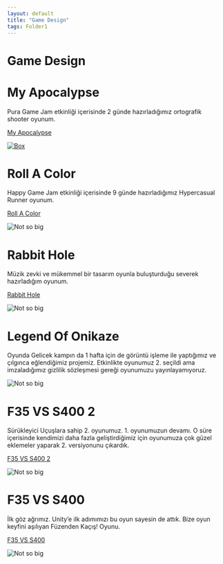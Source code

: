 ```yaml
---
layout: default
title: "Game Design"
tags: Folder1
---
```


# <a name="top"></a>Game Design

# <a name="My Apocalypse"></a>My Apocalypse

Pura Game Jam etkinliği içerisinde 2 günde hazırladığımız ortografik shooter oyunum.



<a href="https://rock0n.itch.io/my-apocalypse">My Apocalypse</a>

[![Box](https://am3pap004files.storage.live.com/y4mrwhVLVHIV_yPI8EyzNz6BY5AMsgr7l-ydQ1HQfdQ-mo-zMWJHtb4md-v2DaJNWpjopIbiNXOahH-Dh64ULcOKsxNvBNAul-BMJ-laoL_l3CVsS26Pp5bSIlBl-rhlHNGkbRMsbDcRAEMwODkutm1DPE5Si9bL9BoAltjr6zjZormz0n-L3E6VfKIZd4_ayCe?width=256&height=192&cropmode=none)](https://www.youtube.com/watch?t=14985&v=ky4J_3cZlLE&feature=youtu.be)
# <a name="Roll A Color"></a>Roll A Color

Happy Game Jam etkinliği içerisinde 9 günde hazırladığımız Hypercasual Runner oyunum.

<a href="https://apps.apple.com/us/app/roll-a-color-3d/id1533456939">Roll A Color</a>

![Not so big](https://am3pap004files.storage.live.com/y4mxmziDgOuhM87Zmwi7HmoCndymXQe7YfSEsLfPGcwGNrIoviJ6HS4O0fxoNkeYIWIfExs5XLaS_lOtOB2YKcI3ty4OP8kzkG-aiZIW5xM3SEurgNMD4o0J6V7803bcoMVPD9c8SwrgRk5NPY0g9yPVcKrwpPFsFLB0q9SLL2iwDeY2LN8DPrKmKog0G3PQRnY?width=256&height=256&cropmode=none)

# <a name="Rabbit Hole"></a>Rabbit Hole

Müzik zevki ve mükemmel bir tasarım oyunla buluşturduğu severek hazırladığım oyunum.


<a href="https://play.google.com/store/apps/details?id=com.Escreat.RabbitHole3D2">Rabbit Hole</a>

![Not so big](https://am3pap004files.storage.live.com/y4mBtSwgn16izx5zH_5CfnZmo0i-VELGvqa2PjiWF9oH08oTCosnjpjUS9Cu1WACa47iq1W3b-91YYU4GloMRm2vrJBN_FK1oIImjjeIqzvAUGlXmBzuom7EiJk_84xlprN04VTPvQHybM_BDW3FKA2Qmg-NQzRhpk9N5HcgFX-Dok0MC3AMjRgR3zgX-6fdrnH?width=256&height=255&cropmode=none)

# <a name="Legend Of Onikaze"></a>Legend Of Onikaze

Oyunda Gelicek kampın da 1 hafta için de görüntü işleme ile yaptığımız ve çılgınca eğlendiğimiz projemiz. Etkinlikte oyunumuz 2. seçildi ama imzaladığımız gizlilik sözleşmesi gereği oyunumuzu yayınlayamıyoruz.

![Not so big](https://am3pap004files.storage.live.com/y4mECIbciy3q-BPjkWMj68RL8m7udXLrl9V8HsFuB21u0UUS6bcA1R9En97bcb_t7afNfD8Fq0PeNdjTox9PLI0tcEaEPyQWX5VdiRF6UmDW83-B1DS0QR3QnG9tKR_g6WT2AmFA3PtjHd5PFXW_aj23lL3iu4MxVAhSw2btCVwHTZdxNuvFEZ4f5Eg3-BX5_ms?width=256&height=154&cropmode=none)


# <a name="F35 VS S400 2"></a>F35 VS S400 2

Sürükleyici Uçuşlara sahip 2. oyunumuz. 1. oyunumuzun devamı. O süre içerisinde kendimizi daha fazla geliştirdiğimiz için oyunumuza çok güzel eklemeler yaparak 2. versiyonunu çıkardık.

<a href="https://play.google.com/store/apps/details?id=com.UmayYazilimLTD.F35RemakeNew&hl=en_US">F35 VS S400 2</a>

![Not so big](https://am3pap004files.storage.live.com/y4mUS_UVCzcrqM7neOXW0hMTRchx-S8VKnTz6Cq08hoKzA-xyo3uamvZdymUEd0L5KaLjmjNsm1KQ5M5HZB8LXFYsCgU2UyfCEOjaFPEBHGexnZ0b-BdvvyDCR5Ylf8ubE1fDP60n4kTe8kaF62lwDmZXHAVmW5tm90DdYXOkqMtvntHtXUj7kNcaPQCNJDKdyh?width=180&height=180&cropmode=none)


# <a name="F35 VS S400"></a>F35 VS S400

İlk göz ağrımız. Unity’e ilk adımımızı bu oyun sayesin de attık. Bize oyun keyfini aşılıyan Füzenden Kaçış! Oyunu.

<a href="https://play.google.com/store/apps/details?id=com.UmayYazilim.F35vsS400&hl=en_US">F35 VS S400</a>

![Not so big](https://am3pap004files.storage.live.com/y4mwVnf3n2lezqp01Q3GMHOgDeEJgR9zoO7IJIzo_9EIXJrGgDu-u8kl4p69zs32eyXWek1eRLiRqKCoTeiv0OZEJH521pzbyXpL4RDQioFXK9wORiysJus6NVyjmQOIT6y36tluGibUCJL9GTY9Dud2CkLs_qBppe-pNLJ2xIIAiPNG5eACchHc5bhMEOYEL6Z?width=180&height=180&cropmode=none)

